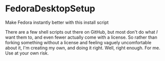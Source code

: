 FedoraDesktopSetup
==================

Make Fedora instantly better with this install script

There are a few shell scripts out there on GitHub, but most don't do what _I_ want them to, and even fewer actually come with a license. So rather than forking something without a license and feeling vaguely uncomfortable about it, I'm creating my own, and doing it right. Well, right enough. For me. Use at your own risk.

